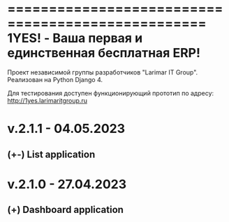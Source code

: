 ==================================================
1YES! - Ваша первая и единственная бесплатная ERP!
==================================================
Проект независимой группы разработчиков "Larimar IT Group".
Реализован на Python Django 4.

Для тестирования доступен функционирующий прототип по адресу: http://1yes.larimaritgroup.ru

# v.2.1.1 - 04.05.2023
## (+-) List application

# v.2.1.0 - 27.04.2023
## (+) Dashboard application
